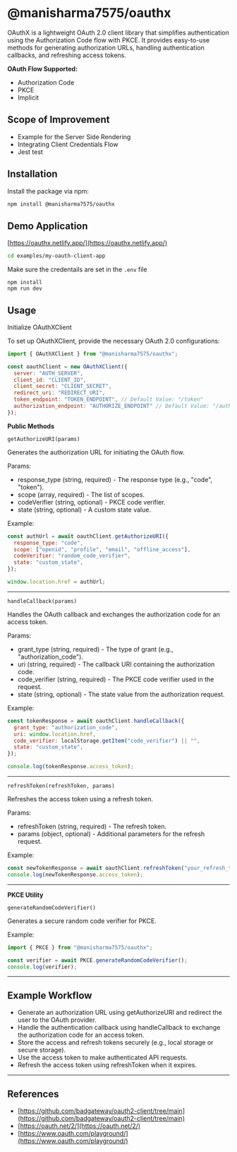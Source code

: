 # @manisharma7575/oauthx

OAuthX is a lightweight OAuth 2.0 client library that simplifies authentication using the Authorization Code flow with PKCE. It provides easy-to-use methods for generating authorization URLs, handling authentication callbacks, and refreshing access tokens.

**OAuth Flow Supported:**
- Authorization Code
- PKCE
- Implicit

## Scope of Improvement
- Example for the Server Side Rendering
- Integrating Client Credentials Flow
- Jest test

## Installation

Install the package via npm:

```sh
npm install @manisharma7575/oauthx
```

## Demo Application

[https://oauthx.netlify.app/](https://oauthx.netlify.app/)

```sh
cd examples/my-oauth-client-app
```

Make sure the credentails are set in the `.env` file

```shell
npm install
npm run dev
```

## Usage

Initialize OAuthXClient

To set up OAuthXClient, provide the necessary OAuth 2.0 configurations:

```js
import { OAuthXClient } from "@manisharma7575/oauthx";

const oauthClient = new OAuthXClient({
  server: "AUTH_SERVER",
  client_id: "CLIENT_ID",
  client_secret: "CLIENT_SECRET",
  redirect_uri: "REDIRECT_URI",
  token_endpoint: "TOKEN_ENDPOINT", // Default Value: "/token"
  authorization_endpoint: "AUTHORIZE_ENDPOINT" // Default Value: "/authorize"
});
```

**Public Methods**

`getAuthorizeURI(params)`

Generates the authorization URL for initiating the OAuth flow.

Params:
- response_type (string, required) - The response type (e.g., "code", "token").
- scope (array, required) - The list of scopes.
- codeVerifier (string, optional) - PKCE code verifier.
- state (string, optional) - A custom state value.

Example:

```js
const authUrl = await oauthClient.getAuthorizeURI({
  response_type: "code",
  scope: ["openid", "profile", "email", "offline_access"],
  codeVerifier: "random_code_verifier",
  state: "custom_state",
});

window.location.href = authUrl;
```
-----

`handleCallback(params)`

Handles the OAuth callback and exchanges the authorization code for an access token.

Params:
- grant_type (string, required) - The type of grant (e.g., "authorization_code").
- uri (string, required) - The callback URI containing the authorization code.
- code_verifier (string, required) - The PKCE code verifier used in the request.
- state (string, optional) - The state value from the authorization request.

Example:

```js
const tokenResponse = await oauthClient.handleCallback({
  grant_type: "authorization_code",
  uri: window.location.href,
  code_verifier: localStorage.getItem("code_verifier") || "",
  state: "custom_state",
});

console.log(tokenResponse.access_token);
```

-----

`refreshToken(refreshToken, params)`

Refreshes the access token using a refresh token.

Params:
- refreshToken (string, required) - The refresh token.
- params (object, optional) - Additional parameters for the refresh request.

Example:

```js
const newTokenResponse = await oauthClient.refreshToken("your_refresh_token");
console.log(newTokenResponse.access_token);
```

-----

**PKCE Utility**

`generateRandomCodeVerifier()`

Generates a secure random code verifier for PKCE.

Example:

```js
import { PKCE } from "@manisharma7575/oauthx";

const verifier = await PKCE.generateRandomCodeVerifier();
console.log(verifier);
```
-----

## Example Workflow
- Generate an authorization URL using getAuthorizeURI and redirect the user to the OAuth provider.
- Handle the authentication callback using handleCallback to exchange the authorization code for an access token.
- Store the access and refresh tokens securely (e.g., local storage or secure storage).
- Use the access token to make authenticated API requests.
- Refresh the access token using refreshToken when it expires.

----

## References
- [https://github.com/badgateway/oauth2-client/tree/main](https://github.com/badgateway/oauth2-client/tree/main)
- [https://oauth.net/2/](https://oauth.net/2/)
- [https://www.oauth.com/playground/](https://www.oauth.com/playground/)